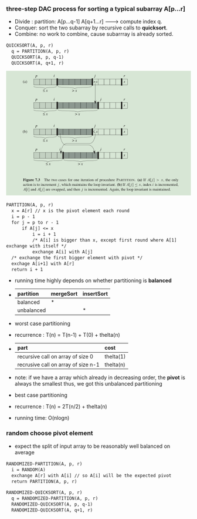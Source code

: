 ### three-step DAC process for sorting a typical subarray A[p...r]
+ Divide : partition: A[p...q-1] A[q+1...r] ---> compute index q.
+ Conquer: sort the two subarray by recursive calls to **quicksort**.
+ Combine: no work to combine, cause subarrray is already sorted.

```
QUICKSORT(A, p, r)
  q = PARTITION(A, p, r)
  QUICKSORT(A, p, q-1)
  QUICKSORT(A, q+1, r)
```
![](image/partition.png)
```
PARTITION(A, p, r)
  x = A[r] // x is the pivot element each round
  i = p - 1
  for j = p to r - 1
      if A[j] <= x
          i = i + 1
          /* A[i] is bigger than x, except first round where A[1] exchange with itself */
          exchange A[i] with A[j]
  /* exchange the first bigger element with pivot */
  exchage A[i+1] with A[r]
  return i + 1
```
+ running time highly depends on whether partitioning is **balanced**

+ | partition  | mergeSort | insertSort |
  | ---------- | --------- | ---------- |
  | balanced   | *         |            |
  | unbalanced |           | *          |
+ worst case partitioning
+ recurrence : T(n) = T(n-1) + T(0) + thelta(n)

+ | part                                | cost      |
  | ----------------------------------- | --------- |
  | recursive call on array of size 0   | thelta(1) |
  | recrusive call on array of size n-1 | thelta(n) |
+ note: if we have a array which already in decreasing order, the **pivot** is always the smallest
  thus, we got this unbalanced partitioning
+ best case partitioning
+ recurrence : T(n) = 2T(n/2) + thelta(n)
+ running time: O(nlogn)

### random choose pivot element
+ expect the split of input array to be reasonably well balanced on average

```
RANDOMIZED-PARTITION(A, p, r)
  i = RANDOM(A)
  exchange A[r] with A[i] // so A[i] will be the expected pivot
  return PARTITION(A, p, r)
```
```
RANDOMIZED-QUICKSORT(A, p, r)
  q = RANDOMIZED-PARTITION(A, p, r)
  RANDOMIZED-QUICKSORT(A, p, q-1)
  RANDOMIZED-QUICKSORT(A, q+1, r)
```
